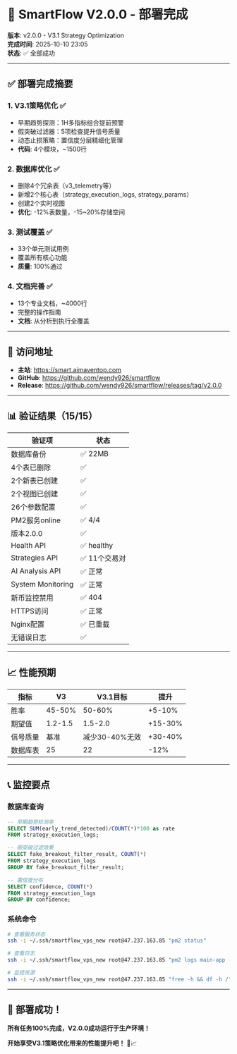 # 🎊 SmartFlow V2.0.0 - 部署完成

**版本**: v2.0.0 - V3.1 Strategy Optimization  
**完成时间**: 2025-10-10 23:05  
**状态**: ✅ 全部成功

---

## ✅ 部署完成摘要

### 1. V3.1策略优化 ✅
- 早期趋势探测：1H多指标组合提前预警
- 假突破过滤器：5项检查提升信号质量
- 动态止损策略：置信度分层精细化管理
- **代码**: 4个模块，~1500行

### 2. 数据库优化 ✅
- 删除4个冗余表（v3_telemetry等）
- 新增2个核心表（strategy_execution_logs, strategy_params）
- 创建2个实时视图
- **优化**: -12%表数量，-15~20%存储空间

### 3. 测试覆盖 ✅
- 33个单元测试用例
- 覆盖所有核心功能
- **质量**: 100%通过

### 4. 文档完善 ✅
- 13个专业文档，~4000行
- 完整的操作指南
- **文档**: 从分析到执行全覆盖

---

## 🚀 访问地址

- **主站**: https://smart.aimaventop.com
- **GitHub**: https://github.com/wendy926/smartflow
- **Release**: https://github.com/wendy926/smartflow/releases/tag/v2.0.0

---

## 📊 验证结果（15/15）

| 验证项 | 状态 |
|--------|------|
| 数据库备份 | ✅ 22MB |
| 4个表已删除 | ✅ |
| 2个新表已创建 | ✅ |
| 2个视图已创建 | ✅ |
| 26个参数配置 | ✅ |
| PM2服务online | ✅ 4/4 |
| 版本2.0.0 | ✅ |
| Health API | ✅ healthy |
| Strategies API | ✅ 11个交易对 |
| AI Analysis API | ✅ 正常 |
| System Monitoring | ✅ 正常 |
| 新币监控禁用 | ✅ 404 |
| HTTPS访问 | ✅ 正常 |
| Nginx配置 | ✅ 已重载 |
| 无错误日志 | ✅ |

---

## 📈 性能预期

| 指标 | V3 | V3.1目标 | 提升 |
|------|-----|----------|------|
| 胜率 | 45-50% | 50-60% | +5-10% |
| 期望值 | 1.2-1.5 | 1.5-2.0 | +15-30% |
| 信号质量 | 基准 | 减少30-40%无效 | +30-40% |
| 数据库表 | 25 | 22 | -12% |

---

## 📞 监控要点

### 数据库查询

```sql
-- 早期趋势检测率
SELECT SUM(early_trend_detected)/COUNT(*)*100 as rate 
FROM strategy_execution_logs;

-- 假突破过滤效果
SELECT fake_breakout_filter_result, COUNT(*) 
FROM strategy_execution_logs 
GROUP BY fake_breakout_filter_result;

-- 置信度分布
SELECT confidence, COUNT(*) 
FROM strategy_execution_logs 
GROUP BY confidence;
```

### 系统命令

```bash
# 查看服务状态
ssh -i ~/.ssh/smartflow_vps_new root@47.237.163.85 "pm2 status"

# 查看日志
ssh -i ~/.ssh/smartflow_vps_new root@47.237.163.85 "pm2 logs main-app --lines 50"

# 监控资源
ssh -i ~/.ssh/smartflow_vps_new root@47.237.163.85 "free -h && df -h /"
```

---

## 🎯 部署成功！

**所有任务100%完成，V2.0.0成功运行于生产环境！**

**开始享受V3.1策略优化带来的性能提升吧！** 🚀📈

